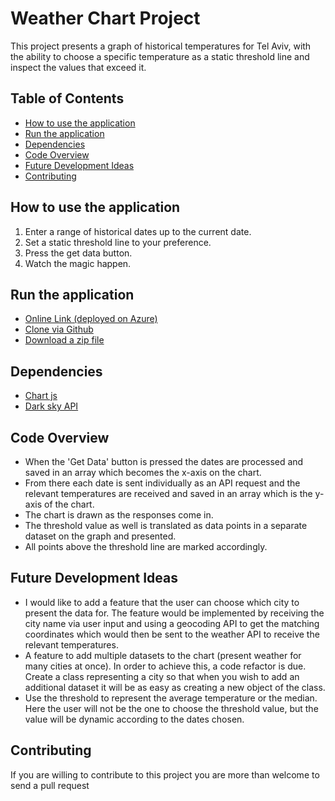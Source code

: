 # Weather Chart Project

This project presents a graph of historical temperatures for Tel Aviv,
with the ability to choose a specific temperature as a static threshold line and inspect the values that exceed it.

## Table of Contents
* [How to use the application](#how-to-use-the-application)
* [Run the application](#run-the-application)
* [Dependencies](#dependencies)
* [Code Overview](#code-overview)
* [Future Development Ideas](#future-development-ideas)
* [Contributing](#contributing)

## How to use the application
1. Enter a range of historical dates up to the current date. 
2. Set a static threshold line to your preference.
3. Press the get data button.
4. Watch the magic happen.

## Run the application
* [Online Link (deployed on Azure)](https://yehuditsapps.z6.web.core.windows.net/)
* [Clone via Github](https://github.com/Yehudit325//Weather_Chart.git)
* [Download a zip file](https://github.com/Yehudit325/Weather_Chart/archive/master.zip)

## Dependencies
* [Chart js](https://www.chartjs.org/)
* [Dark sky API](https://darksky.net/dev)

## Code Overview
* When the 'Get Data' button is pressed the dates are processed and saved in an array which becomes the x-axis on the chart.
* From there each date is sent individually as an API request and the relevant temperatures are received and saved in an array which is the y-axis of the chart.
* The chart is drawn as the responses come in.
* The threshold value as well is translated as data points in a separate dataset on the graph and presented.
* All points above the threshold line are marked accordingly.

## Future Development Ideas
* I would like to add a feature that the user can choose which city to present the data for. The feature would be implemented by receiving the city name via user input and using a geocoding API to get the matching coordinates which would then be sent to the weather API to receive the relevant temperatures.
* A feature to add multiple datasets to the chart (present weather for many cities at once). In order to achieve this, a code refactor is due. Create a class representing a city so that when you wish to add an additional dataset it will be as easy as creating a new object of the class.
* Use the threshold to represent the average temperature or the median. Here the user will not be the one to choose the threshold value, but the value will be dynamic according to the dates chosen.

## Contributing
If you are willing to contribute to this project
you are more than welcome to send a pull request
